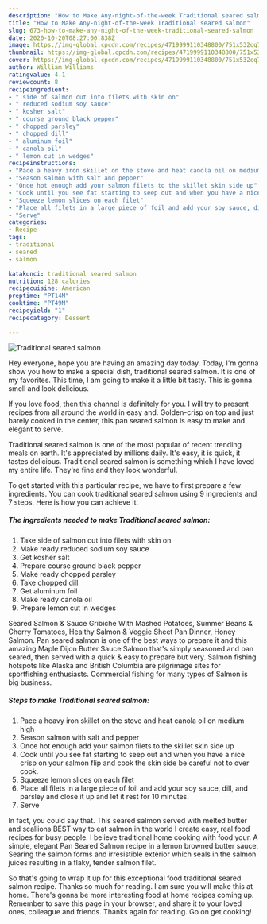 ```yaml
---
description: "How to Make Any-night-of-the-week Traditional seared salmon"
title: "How to Make Any-night-of-the-week Traditional seared salmon"
slug: 673-how-to-make-any-night-of-the-week-traditional-seared-salmon
date: 2020-10-20T08:27:00.838Z
image: https://img-global.cpcdn.com/recipes/4719999110348800/751x532cq70/traditional-seared-salmon-recipe-main-photo.jpg
thumbnail: https://img-global.cpcdn.com/recipes/4719999110348800/751x532cq70/traditional-seared-salmon-recipe-main-photo.jpg
cover: https://img-global.cpcdn.com/recipes/4719999110348800/751x532cq70/traditional-seared-salmon-recipe-main-photo.jpg
author: William Williams
ratingvalue: 4.1
reviewcount: 8
recipeingredient:
- " side of salmon cut into filets with skin on"
- " reduced sodium soy sauce"
- " kosher salt"
- " course ground black pepper"
- " chopped parsley"
- " chopped dill"
- " aluminum foil"
- " canola oil"
- " lemon cut in wedges"
recipeinstructions:
- "Pace a heavy iron skillet on the stove and heat canola oil on medium high"
- "Season salmon with salt and pepper"
- "Once hot enough add your salmon filets to the skillet skin side up"
- "Cook until you see fat starting to seep out and when you have a nice crisp on your salmon flip and cook the skin side be careful not to over cook."
- "Squeeze lemon slices on each filet"
- "Place all filets in a large piece of foil and add your soy sauce, dill, and parsley and close it up and let it rest for 10 minutes."
- "Serve"
categories:
- Recipe
tags:
- traditional
- seared
- salmon

katakunci: traditional seared salmon 
nutrition: 128 calories
recipecuisine: American
preptime: "PT14M"
cooktime: "PT49M"
recipeyield: "1"
recipecategory: Dessert

---
```



![Traditional seared salmon](https://img-global.cpcdn.com/recipes/4719999110348800/751x532cq70/traditional-seared-salmon-recipe-main-photo.jpg)

Hey everyone, hope you are having an amazing day today. Today, I'm gonna show you how to make a special dish, traditional seared salmon. It is one of my favorites. This time, I am going to make it a little bit tasty. This is gonna smell and look delicious.

If you love food, then this channel is definitely for you. I will try to present recipes from all around the world in easy and. Golden-crisp on top and just barely cooked in the center, this pan seared salmon is easy to make and elegant to serve.

Traditional seared salmon is one of the most popular of recent trending meals on earth. It's appreciated by millions daily. It's easy, it is quick, it tastes delicious. Traditional seared salmon is something which I have loved my entire life. They're fine and they look wonderful.


To get started with this particular recipe, we have to first prepare a few ingredients. You can cook traditional seared salmon using 9 ingredients and 7 steps. Here is how you can achieve it.

<!--inarticleads1-->

##### The ingredients needed to make Traditional seared salmon:

1. Take  side of salmon cut into filets with skin on
1. Make ready  reduced sodium soy sauce
1. Get  kosher salt
1. Prepare  course ground black pepper
1. Make ready  chopped parsley
1. Take  chopped dill
1. Get  aluminum foil
1. Make ready  canola oil
1. Prepare  lemon cut in wedges


Seared Salmon &amp; Sauce Gribiche With Mashed Potatoes, Summer Beans &amp; Cherry Tomatoes, Healthy Salmon &amp; Veggie Sheet Pan Dinner, Honey Salmon. Pan seared salmon is one of the best ways to prepare it and this amazing Maple Dijon Butter Sauce Salmon that&#39;s simply seasoned and pan seared, then served with a quick &amp; easy to prepare but very. Salmon fishing hotspots like Alaska and British Columbia are pilgrimage sites for sportfishing enthusiasts. Commercial fishing for many types of Salmon is big business. 

<!--inarticleads2-->

##### Steps to make Traditional seared salmon:

1. Pace a heavy iron skillet on the stove and heat canola oil on medium high
1. Season salmon with salt and pepper
1. Once hot enough add your salmon filets to the skillet skin side up
1. Cook until you see fat starting to seep out and when you have a nice crisp on your salmon flip and cook the skin side be careful not to over cook.
1. Squeeze lemon slices on each filet
1. Place all filets in a large piece of foil and add your soy sauce, dill, and parsley and close it up and let it rest for 10 minutes.
1. Serve


In fact, you could say that. This seared salmon served with melted butter and scallions BEST way to eat salmon in the world I create easy, real food recipes for busy people. I believe traditional home cooking with food your. A simple, elegant Pan Seared Salmon recipe in a lemon browned butter sauce. Searing the salmon forms and irresistible exterior which seals in the salmon juices resulting in a flaky, tender salmon filet. 

So that's going to wrap it up for this exceptional food traditional seared salmon recipe. Thanks so much for reading. I am sure you will make this at home. There's gonna be more interesting food at home recipes coming up. Remember to save this page in your browser, and share it to your loved ones, colleague and friends. Thanks again for reading. Go on get cooking!
